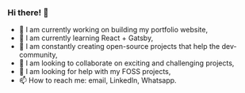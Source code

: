 ### Hi there! 👋

- 🔭 I am currently working on building my portfolio website,
- 🌱 I am currently learning React + Gatsby,
- 🎁 I am constantly creating open-source projects that help the dev-community,
- 👯 I am looking to collaborate on exciting and challenging projects,
- 🤔 I am looking for help with my FOSS projects,
- 📫 How to reach me: email, LinkedIn, Whatsapp.
